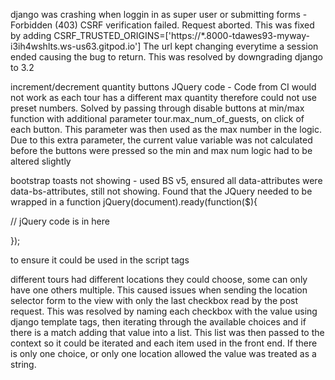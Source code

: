django was crashing when loggin in as super user or submitting forms - Forbidden (403) CSRF verification failed. Request aborted. 
This was fixed by adding CSRF_TRUSTED_ORIGINS=['https://*.8000-tdawes93-myway-i3ih4wshlts.ws-us63.gitpod.io']
The url kept changing everytime a session ended causing the bug to return. This was resolved by downgrading django to 3.2


increment/decrement quantity buttons JQuery code - Code from CI would not work as each tour has a different max quantity therefore could not use preset numbers. Solved by passing through disable buttons at min/max function with additional parameter tour.max_num_of_guests, on click of each  button. This parameter was then used as the max number in the logic. Due to this extra parameter, the current value variable was not calculated before the buttons were pressed so the min and max num logic had to be altered slightly

bootstrap toasts not showing - used BS v5, ensured all data-attributes were data-bs-attributes, still not showing. Found that the JQuery needed to  be wrapped in a function jQuery(document).ready(function($){

// jQuery code is in here

}); 

to ensure it could be used in the script tags

different tours had different locations they could choose, some can only have one others multiple. This caused issues when sending the location selector form to the view with only the last checkbox read by the post request. This was resolved by naming each checkbox with the value using django template tags, then iterating through the available choices and if there is a match adding that value into a list. This list was then passed to the context so it could be iterated and each item used in the front end. If there is only one choice, or only one location allowed the value was treated as a string. 